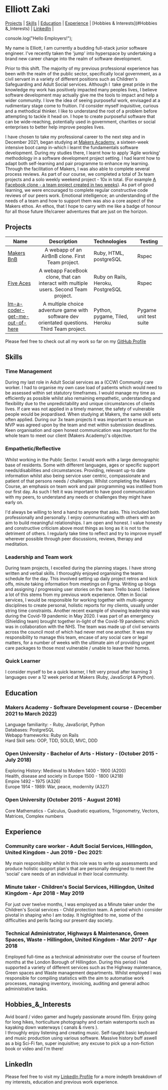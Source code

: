 # Elliott Zaki
[Projects](#projects) | [Skills](#skills) | [Education](#education) | [Experience](#experience) | [Hobbies & Interests](#Hobbies &_Interests) | [LinkedIn](#linkedIn) |

console.log("Hello Employers!");

My name is Elliott, I am currently a budding full-stack junior software engineer. I've recently taken the 'jump' into hyperspace by undertaking a brand new career change into the realm of software development.

Prior to this shift. The majority of my previous professional experience has been with the realm of the public sector, specifically local government, as a civil servant in a variety of different positions such as Children's Safeguarding and Adult Social services. Although I  take great pride in the knowledge my work has positively impacted many peoples lives, I believe software development may actually give me the tools to impact and help a wider community.
I love the idea of seeing purposeful work, envisaged at a rudimentary stage come to fruition. I'd consider myself inquisitive, curious and a methodical thinker. I like to understand the root of a problem before attempting to tackle it head on. I hope to create purposeful software that can be wide-reaching, potentially used in government, charities or social enterprises to better help improve peoples lives.

I have chosen to take my professional career to the next step and in December 2021, began studying at <a href="http://www.makersacademy.com/">Makers Academy</a>, a sixteen-week intensive boot camp in-which i learnt the fundamentals software development. During my studies there, I learnt how to apply 'Agile working' methodology in a software development project setting.
I had learnt how to adapt both self-learning and pair programme to enhance my learning. Through the facilitation of Makers, I was also able to complete several process reviews. As part of our course, we completed a total of 3x team projects and a solo weekly weekend project - 10x in total. (For example <a href="https://blooming-bastion-46086.herokuapp.com/">A Facebook clone - a team project created in two weeks</a>).
As part of good learning, we were encouraged to complete regular constructive code reviews of our peers work. Emotional intelligence; an understanding of the needs of a team and how to support them was also a core aspect of the Makers ethos. An ethos, that I hope to carry with me like a badge of honour for all those future life/career adventures that are just on the horizon.

## Projects
|Name                       | Description                                                                   | Technologies                     |  Testing                           |
|-------------------------- |:-----------------------------------------------------------------------------:|:-------------------|-------------------|
|[Makers BnB](https://github.com/ElliottZaki/makers-bnb)       | A webapp of an AirBnB clone. First Team project.               | Ruby,  HTML, postgreSQL           | Rspec       |
|[Five Aces](https://github.com/ElliottZaki/Weeks-8-and-9-Acebook-Five-Aces)        |  A webapp FaceBook clone, that can interact with multiple users. Second Team project.                | Ruby on Rails,  Heroku, PostgreSQL            | Rspec      |
|[Im-a-coder-get-me-out-of-here](https://github.com/ElliottZaki/Im-a-coder-get-me-out-of-here)        |  A multiple choice adventure game with software dev orientated questions. Third Team project.                | Python,  pygame, Tiled, Heroku         | Pygame unit test suite       |

Please feel free to check out all my work so far on my <a href="https://github.com/ElliottZaki">GitHub Profile</a>

## Skills
### Time Management
During my last role in Adult Social services as a (CCW) Community care worker. I had to organise my own case load of patients which would need to be assessed within set statutory timeframes. I would manage my time as efficiently as possible whilst also remaining empathetic, understanding and flexibility due to the unpredictability and unique circumstances of clients lives. If care was not applied in a timely manner, the safety of vulnerable people would be jeopardised.
When studying at Makers, the same skill sets often applied. During our 3x team projects it was important to ensure an MVP was agreed upon by the team and met within submission deadlines. Keen organisation and open honest communication was important for the whole team to meet our client (Makers Academy)'s objective.

### Empathetic/Reflective
Whilst working in the Public Sector. I would work with a large demographic base of residents. Some with different languages, ages or specific support needs/disabilities and circumstances. Providing, relevant up-to date information whilst also being service user centric, compassionate and patient of that persons needs / challenges.
Whilst completing the Makers Course, an emphasis on team work and pair programming was instilled from our first day. As such I felt it was important to have good communication with my peers, to understand any needs or challenges they might have early on.

I'd always be willing to lend a hand to anyone that asks. This included both professionally and personally. I enjoy communicating with others with an aim to build meaningful relationships. I am open and honest. I value honesty and constructive criticism above most things as long as it is not to the detriment of others. I regularly take time to reflect and try to improve myself wherever possible through peer discussions, reviews, therapy and meditation.

### Leadership and Team work
During team projects, I excelled during the planning stages. I have strong written and verbal skills. I thoroughly enjoyed organising the teams schedule for the day. This involved setting up daily project retros and kick offs, minute taking information from meetings on Figma. Writing up blogs and assigning / progressing user stories on the team Trello board. I believe a lot of this stems from my previous work experience. Often in Social services, I would be responsible for working together with multi-agency disciplines to create personal, holistic reports for my clients, usually under string time constraints.
Another recent example of showing leadership was during the Covid-19 pandemic in May 2020. I was part of an emergency (Shielding team) brought together in-light of the Covid-19 pandemic which was in collaboration with the NHS. The team was made up of civil servants across the council most of which had never met one another. It was my responsibility to manage this team, encase of any social care or legal matters, for a number of weeks with the ultimate aim of providing urgent care packages to those most vulnerable / unable to leave their homes.

### Quick Learner
I consider myself to be a quick learner, I felt very proud after learning 3 languages over a 12 week period at Makers (Ruby, JavaScript & Python).

## Education
### Makers Academy - Software Development course - (December 2021 to March 2022)
Language familiarity: - Ruby, JavaScript, Python<br>
Databases: PostgreSQL<br>
Webapp frameworks: Ruby on Rails<br>
Hard Skill sets: OOP, TDD, SOLID, MVC, DDD<br>

### Open University - Bachelor of Arts - History - (October 2015 - July 2018)
Exploring History: Medieval to Modern 1400 - 1900 (A200)<br>
Health, disease and society in Europe 1500 - 1800 (A218)<br>
Empire 1492 – 1975 (A326)<br>
Europe 1914 - 1989: War, peace, modernity (A327)<br>
### Open University (October 2015 - August 2016)
Core Mathematics - Calculus, Quadratic equations, Trigonometry, Vectors, Matrices, Complex numbers<br>

## Experience
### Community care worker - Adult Social Services, Hillingdon, United Kingdom - Jun 2019 - Dec 2021:
My main responsibility whilst in this role was to write up assessments and produce holistic support plan's that are personally designed to meet the 'social' care needs of an individual in their local community. 

### Minute taker - Children's Social Services, Hillingdon, United Kingdom - Apr 2018 - May 2019
For just over twelve months, I was employed as a Minute taker under the Children's Social services - Child protection team. A period which i consider pivotal in shaping who I am today. It highlighted to me, some of the difficulties and perils facing our present day society.

### Technical Administrator, Highways & Maintenance, Green Spaces, Waste - Hillingdon, United Kingdom - Mar 2017 - Apr 2018
Employed full-time as a technical administrator over the course of fourteen months at the London Borough of Hillingdon. During this period i had supported a variety of different services such as the Highway maintenance, Green spaces and Waste management departments. Whilst employed I was responsible for compiling statistics with the aim to automatise work processes, managing inventory, invoicing, auditing and general adhoc administrative tasks.

## Hobbies_&_Interests
Avid board / video gamer and hugely passionate around film. 
Enjoy going for long hikes, horticulture photography and certain watersports such as kayaking down waterways ( canals & rivers ).  
I throughly enjoy listening and creating music. Self-taught basic keyboard and music production using various software. 
Massive history buff aswell as a big Sci-Fi fan, super inquisitive; any excuse to pick up a non-fiction book or video and I'm there!

## LinkedIn
Please feel free to visit my <a href="https://www.linkedin.com/in/elliott-zaki/">LinkedIn Profile</a> for a more indepth breakdown of my interests, education and previous work experience.